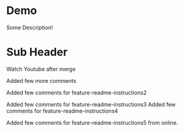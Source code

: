# Demo

Some Description!

# Sub Header


Watch Youtube after merge


Added few more comments


Added few comments for feature-readme-instructions2

Added few comments for feature-readme-instructions3
Added few comments for feature-readme-instructions4

Added few comments for feature-readme-instructions5 from online.
